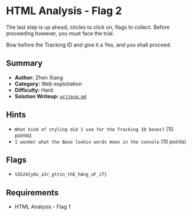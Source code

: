 # HTML Analysis - Flag 2

The last step is up ahead, circles to click on, flags to collect.
Before proceeding however, you must face the trial.

Bow before the Tracking ID and give it a Yes, and you shall proceed.

## Summary
- **Author:** Zhen Xiang
- **Category:** Web exploitation
- **Difficulty:** Hard
- **Solution Writeup:** [`writeup.md`](./soln/writeup.md)

## Hints
- `What kind of styling did I use for the Tracking ID boxes?` (10 points)
- `I wonder what the Base lookin words mean in the console` (10 points)

## Flags
- `SIG24{y0u_a3r_gttin_thE_hAng_oF_iT}`

## Requirements
- HTML Analysis - Flag 1
